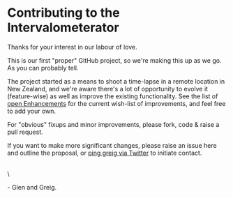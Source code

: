 # Contributing to the Intervalometerator

Thanks for your interest in our labour of love.

This is our first "proper" GitHub project, so we're making this up as we go. As you can probably tell.

The project started as a means to shoot a time-lapse in a remote location in New Zealand, and we're aware there's a lot of opportunity to evolve it (feature-wise) as well as improve the existing functionality. See the list of [open Enhancements](labels/enhancement) for the current wish-list of improvements, and feel free to add your own.


For "obvious" fixups and minor improvements, please fork, code & raise a pull request.

If you want to make more significant changes, please raise an issue here and outline the proposal, or <a href="https://twitter.com/greiginsydney" target="_blank">ping greig via Twitter</a> to initiate contact.



\
\


\- Glen and Greig.
